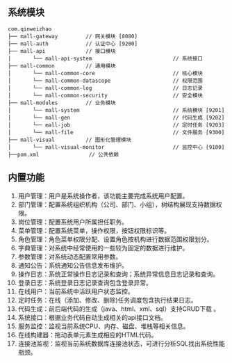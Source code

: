 ## 系统模块

~~~
com.qinweizhao     
├── mall-gateway         // 网关模块 [8080]
├── mall-auth            // 认证中心 [9200]
├── mall-api             // 接口模块
│       └── mall-api-system                          // 系统接口
├── mall-common          // 通用模块
│       └── mall-common-core                         // 核心模块
│       └── mall-common-datascope                    // 权限范围
│       └── mall-common-log                          // 日志记录
│       └── mall-common-security                     // 安全模块
├── mall-modules         // 业务模块
│       └── mall-system                              // 系统模块 [9201]
│       └── mall-gen                                 // 代码生成 [9202]
│       └── mall-job                                 // 定时任务 [9203]
│       └── mall-file                                // 文件服务 [9300]
├── mall-visual          // 图形化管理模块
│       └── mall-visual-monitor                      // 监控中心 [9100]
├──pom.xml                // 公共依赖
~~~

## 内置功能

1. 用户管理：用户是系统操作者，该功能主要完成系统用户配置。
2. 部门管理：配置系统组织机构（公司、部门、小组），树结构展现支持数据权限。
3. 岗位管理：配置系统用户所属担任职务。
4. 菜单管理：配置系统菜单，操作权限，按钮权限标识等。
5. 角色管理：角色菜单权限分配、设置角色按机构进行数据范围权限划分。
6. 字典管理：对系统中经常使用的一些较为固定的数据进行维护。
7. 参数管理：对系统动态配置常用参数。
8. 通知公告：系统通知公告信息发布维护。
9. 操作日志：系统正常操作日志记录和查询；系统异常信息日志记录和查询。
10. 登录日志：系统登录日志记录查询包含登录异常。
11. 在线用户：当前系统中活跃用户状态监控。
12. 定时任务：在线（添加、修改、删除)任务调度包含执行结果日志。
13. 代码生成：前后端代码的生成（java、html、xml、sql）支持CRUD下载 。
14. 系统接口：根据业务代码自动生成相关的api接口文档。
15. 服务监控：监视当前系统CPU、内存、磁盘、堆栈等相关信息。
16. 在线构建器：拖动表单元素生成相应的HTML代码。
17. 连接池监视：监视当前系统数据库连接池状态，可进行分析SQL找出系统性能瓶颈。
